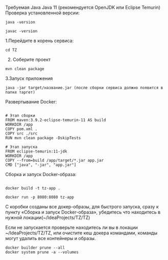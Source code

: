 Требуемая Java Java 11 (рекомендуется OpenJDK или Eclipse Temurin) Проверка установленной версии:
```
java -version

javac -version
```

1.Перейдите в корень сервиса:
```
cd TZ
```

2. Соберите проект
```
mvn clean package
```

3.Запуск приложения

```
java -jar target/название.jar (после сборки сервиса должно появится в папке таргет)

```

Развертывание Docker:
```

# Этап сборки
FROM maven:3.9.2-eclipse-temurin-11 AS build
WORKDIR /app
COPY pom.xml .
COPY src ./src
RUN mvn clean package -DskipTests

# Этап запуска
FROM eclipse-temurin:11-jdk
WORKDIR /app
COPY --from=build /app/target/*.jar app.jar
CMD ["java", "-jar", "app.jar"]

```

Сборка и запуск Docker-образа:

```

docker build -t tz-app .

docker run -p 8080:8080 tz-app
```
C коробки созданы все докер-образы, для быстрого запуска, сразу к пункту «Сборка и запуск Docker-образа», убедитесь что находитесь в нужной локации(~/IdeaProjects/TZ/TZ)

Если не запускается проверьте находитесь ли вы в локации ~/IdeaProjects/TZ/TZ, или очистите кеш докера командами, команды могут удалить все контейнеры и образы.
```
docker builder prune --all
docker system prune -a --volumes

```
